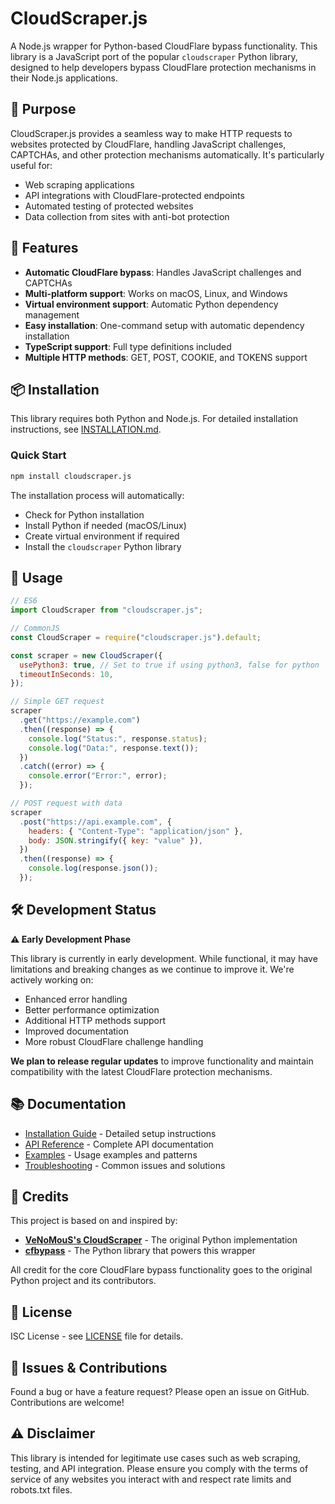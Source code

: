 # CloudScraper.js

A Node.js wrapper for Python-based CloudFlare bypass functionality. This library is a JavaScript port of the popular `cloudscraper` Python library, designed to help developers bypass CloudFlare protection mechanisms in their Node.js applications.

## 🎯 Purpose

CloudScraper.js provides a seamless way to make HTTP requests to websites protected by CloudFlare, handling JavaScript challenges, CAPTCHAs, and other protection mechanisms automatically. It's particularly useful for:

- Web scraping applications
- API integrations with CloudFlare-protected endpoints
- Automated testing of protected websites
- Data collection from sites with anti-bot protection

## 🚀 Features

- **Automatic CloudFlare bypass**: Handles JavaScript challenges and CAPTCHAs
- **Multi-platform support**: Works on macOS, Linux, and Windows
- **Virtual environment support**: Automatic Python dependency management
- **Easy installation**: One-command setup with automatic dependency installation
- **TypeScript support**: Full type definitions included
- **Multiple HTTP methods**: GET, POST, COOKIE, and TOKENS support

## 📦 Installation

This library requires both Python and Node.js. For detailed installation instructions, see [INSTALLATION.md](./INSTALLATION.md).

### Quick Start

```bash
npm install cloudscraper.js
```

The installation process will automatically:

- Check for Python installation
- Install Python if needed (macOS/Linux)
- Create virtual environment if required
- Install the `cloudscraper` Python library

## 🔧 Usage

```javascript
// ES6
import CloudScraper from "cloudscraper.js";

// CommonJS
const CloudScraper = require("cloudscraper.js").default;

const scraper = new CloudScraper({
  usePython3: true, // Set to true if using python3, false for python
  timeoutInSeconds: 10,
});

// Simple GET request
scraper
  .get("https://example.com")
  .then((response) => {
    console.log("Status:", response.status);
    console.log("Data:", response.text());
  })
  .catch((error) => {
    console.error("Error:", error);
  });

// POST request with data
scraper
  .post("https://api.example.com", {
    headers: { "Content-Type": "application/json" },
    body: JSON.stringify({ key: "value" }),
  })
  .then((response) => {
    console.log(response.json());
  });
```

## 🛠️ Development Status

**⚠️ Early Development Phase**

This library is currently in early development. While functional, it may have limitations and breaking changes as we continue to improve it. We're actively working on:

- Enhanced error handling
- Better performance optimization
- Additional HTTP methods support
- Improved documentation
- More robust CloudFlare challenge handling

**We plan to release regular updates** to improve functionality and maintain compatibility with the latest CloudFlare protection mechanisms.

## 📚 Documentation

- [Installation Guide](./INSTALLATION.md) - Detailed setup instructions
- [API Reference](./docs/API.md) - Complete API documentation
- [Examples](./examples/) - Usage examples and patterns
- [Troubleshooting](./INSTALLATION.md#troubleshooting) - Common issues and solutions

## 🤝 Credits

This project is based on and inspired by:

- **[VeNoMouS&#39;s CloudScraper](https://github.com/VeNoMouS/cloudscraper)** - The original Python implementation
- **[cfbypass](https://github.com/VeNoMouS/cloudscraper)** - The Python library that powers this wrapper

All credit for the core CloudFlare bypass functionality goes to the original Python project and its contributors.

## 📄 License

ISC License - see [LICENSE](./LICENSE) file for details.

## 🐛 Issues & Contributions

Found a bug or have a feature request? Please open an issue on GitHub. Contributions are welcome!

## ⚠️ Disclaimer

This library is intended for legitimate use cases such as web scraping, testing, and API integration. Please ensure you comply with the terms of service of any websites you interact with and respect rate limits and robots.txt files.

